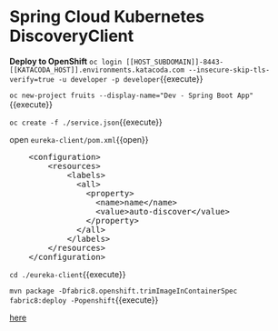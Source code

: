 # Spring Cloud Kubernetes DiscoveryClient

**Deploy to OpenShift**
``oc login [[HOST_SUBDOMAIN]]-8443-[[KATACODA_HOST]].environments.katacoda.com --insecure-skip-tls-verify=true -u developer -p developer``{{execute}}

``oc new-project fruits --display-name="Dev - Spring Boot App"``{{execute}}

``oc create -f ./service.json``{{execute}}

open ``eureka-client/pom.xml``{{open}}
<pre class="file" data-filename="eureka-client/pom.xml" data-target="insert" data-marker="<!-- TODO: Add label here-->">
    &lt;configuration&gt;
        &lt;resources&gt;
            &lt;labels&gt; 
              &lt;all&gt; 
                &lt;property&gt; 
                  &lt;name&gt;name&lt;/name&gt;
                  &lt;value&gt;auto-discover&lt;/value&gt;
                &lt;/property&gt;
              &lt;/all&gt;
            &lt;/labels&gt;
        &lt;/resources&gt;
    &lt;/configuration&gt;
</pre>

``cd ./eureka-client``{{execute}}

``mvn package -Dfabric8.openshift.trimImageInContainerSpec fabric8:deploy -Popenshift``{{execute}}

[here](discovery-service-fruits.[[HOST_SUBDOMAIN]]-80-[[KATACODA_HOST]].environments.katacoda.com)
